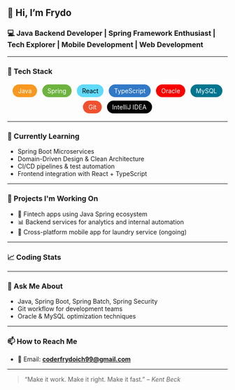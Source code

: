 ## 👋 Hi, I’m Frydo

### 💻 Java Backend Developer | Spring Framework Enthusiast | Tech Explorer | Mobile Development | Web Development

---

### 🧰 Tech Stack

<p align="center"> <span style="display: inline-block; background-color: #f89820; color: white; padding: 6px 12px; border-radius: 20px; margin: 4px;">Java</span> <span style="display: inline-block; background-color: #6db33f; color: white; padding: 6px 12px; border-radius: 20px; margin: 4px;">Spring</span> <span style="display: inline-block; background-color: #61dafb; color: black; padding: 6px 12px; border-radius: 20px; margin: 4px;">React</span> <span style="display: inline-block; background-color: #3178c6; color: white; padding: 6px 12px; border-radius: 20px; margin: 4px;">TypeScript</span> <span style="display: inline-block; background-color: #f80000; color: white; padding: 6px 12px; border-radius: 20px; margin: 4px;">Oracle</span> <span style="display: inline-block; background-color: #00758f; color: white; padding: 6px 12px; border-radius: 20px; margin: 4px;">MySQL</span> <span style="display: inline-block; background-color: #f1502f; color: white; padding: 6px 12px; border-radius: 20px; margin: 4px;">Git</span> <span style="display: inline-block; background-color: #000000; color: white; padding: 6px 12px; border-radius: 20px; margin: 4px;">IntelliJ IDEA</span> </p>

---

### 🌱 Currently Learning

- Spring Boot Microservices
- Domain-Driven Design & Clean Architecture
- CI/CD pipelines & test automation
- Frontend integration with React + TypeScript

---

### 🚀 Projects I'm Working On

- 🏦 Fintech apps using Java Spring ecosystem  
- 📊 Backend services for analytics and internal automation  
- 🧺 Cross-platform mobile app for laundry service (ongoing)

---

### 📈 Coding Stats

<!--START_SECTION:waka-->
<!--END_SECTION:waka-->

---

### 💬 Ask Me About

- Java, Spring Boot, Spring Batch, Spring Security  
- Git workflow for development teams  
- Oracle & MySQL optimization techniques

---

### 📫 How to Reach Me

- 📧 Email: **coderfrydoich99@gmail.com**

---

> “Make it work. Make it right. Make it fast.” – *Kent Beck*
